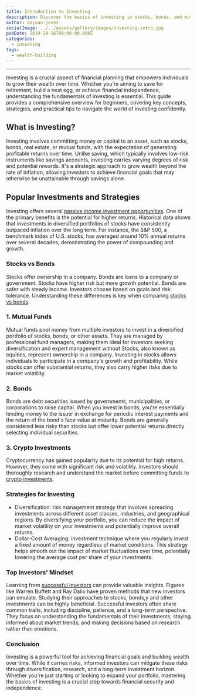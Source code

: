 ```yaml
---
title: Introduction to Investing
description: Discover the basics of investing in stocks, bonds, and mutual funds. Learn essential strategies for beginners and the mindset of top investors.
author: dejuan-jones
socialImage: ../../assets/gallery/images/investing-intro.jpg
pubDate: 2019-10-16T00:00:00.000Z
categories:
  - investing
tags:
  - wealth-building
---
```

---

Investing is a crucial aspect of financial planning that empowers individuals to grow their wealth over time. Whether you're aiming to save for retirement, build a nest egg, or achieve financial independence, understanding the fundamentals of investing is essential. This guide provides a comprehensive overview for beginners, covering key concepts, strategies, and practical tips to navigate the world of investing confidently.

## What is Investing?

Investing involves committing money or capital to an asset, such as stocks, bonds, real estate, or mutual funds, with the expectation of generating profitable returns over time. Unlike saving, which typically involves low-risk instruments like savings accounts, investing carries varying degrees of risk and potential rewards. It's a strategic approach to grow wealth beyond the rate of inflation, allowing investors to achieve financial goals that may otherwise be unattainable through savings alone.

## Popular Investments and Strategies

Investing offers several [passive income investment opportunities](passive-income-investments). One of the primary benefits is the potential for higher returns. Historical data shows that investments in diversified portfolios of stocks have consistently outpaced inflation over the long term. For instance, the S&P 500, a benchmark index of U.S. stocks, has averaged around 10% annual returns over several decades, demonstrating the power of compounding and growth.

### Stocks vs Bonds

Stocks offer ownership in a company. Bonds are loans to a company or government. Stocks have higher risk but more growth potential. Bonds are safer with steady income. Investors choose based on goals and risk tolerance. Understanding these differences is key when comparing [stocks vs bonds](stocks-vs-bonds).

### 1. Mutual Funds

Mutual funds pool money from multiple investors to invest in a diversified portfolio of stocks, bonds, or other assets. They are managed by professional fund managers, making them ideal for investors seeking diversification and expert management without Stocks, also known as equities, represent ownership in a company. Investing in stocks allows individuals to participate in a company's growth and profitability. While stocks can offer substantial returns, they also carry higher risks due to market volatility.

### 2. Bonds

Bonds are debt securities issued by governments, municipalities, or corporations to raise capital. When you invest in bonds, you're essentially lending money to the issuer in exchange for periodic interest payments and the return of the bond's face value at maturity. Bonds are generally considered less risky than stocks but offer lower potential returns.directly selecting individual securities.

### 3. Crypto Investments

Cryptocurrency has gained popularity due to its potential for high returns. However, they come with significant risk and volatility. Investors should thoroughly research and understand the market before committing funds to [crypto investments](cryptocurrency-investment-guide).

### Strategies for Investing

* Diversification: risk management strategy that involves spreading investments across different asset classes, industries, and geographical regions. By diversifying your portfolio, you can reduce the impact of market volatility on your investments and potentially improve overall returns.
* Dollar-Cost Averaging: investment technique where you regularly invest a fixed amount of money regardless of market conditions. This strategy helps smooth out the impact of market fluctuations over time, potentially lowering the average cost per share of your investments.

### Top Investors' Mindset

Learning from [successful investors](top-investors) can provide valuable insights. Figures like Warren Buffett and Ray Dalio have proven methods that new investors can emulate. Studying their approaches to stocks, bonds,y and other investments can be highly beneficial. Successful investors often share common traits, including discipline, patience, and a long-term perspective. They focus on understanding the fundamentals of their investments, staying informed about market trends, and making decisions based on research rather than emotions.

### Conclusion

Investing is a powerful tool for achieving financial goals and building wealth over time. While it carries risks, informed investors can mitigate these risks through diversification, research, and a long-term investment horizon. Whether you're just starting or looking to expand your portfolio, mastering the basics of investing is a crucial step towards financial security and independence.
